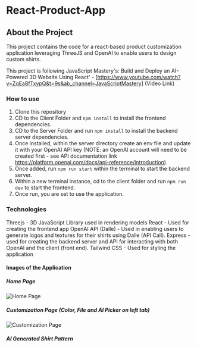 # React-Product-App

## About the Project
This project contains the code for a react-based product customization application leveraging ThreeJS and OpenAI to enable users to design custom shirts.

This project is following JavaScript Mastery's: Build and Deploy an AI-Powered 3D Website Using React' - [https://www.youtube.com/watch?v=ZqEa8fTxypQ&t=9s&ab_channel=JavaScriptMastery] (Video Link)

### How to use
1. Clone this repository
2. CD to the Client Folder and `npm install` to install the frontend dependencies.
3. CD to the Server Folder  and run `npm install` to install the backend server dependencies.
4. Once installed, within the server directory create an env file and update it with your OpenAI API key (NOTE: an OpenAI account will need to be created first - see API documentation link https://platform.openai.com/docs/api-reference/introduction).
5. Once added, run `npm run start` within the terminal to start the backend server.
6. Within a new terminal instance, cd to the client folder and run `npm run dev` to start the frontend.
7. Once run, you are set to use the application.

### Technologies
Threejs - 3D JavaScript Library used in rendering models
React - Used for creating the frontend app
OpenAI API (Dalle) - Used in enabling users to generate logos and textures for their shirts using Dalle (API Call).
Express - used for creating the backend server and API for interacting with both OpenAI and the client (front end).
Tailwind CSS - Used for styling the application

#### Images of the Application
##### Home Page
![Home Page](https://github.com/MichaelScovell/React-Product-App/assets/77600300/6946ebfd-82bf-4bab-94b8-30a161ffb105)

##### Customization Page (Color, File and AI Picker on left tab)
![Customization Page](https://github.com/MichaelScovell/React-Product-App/assets/77600300/41efaa73-b03d-4319-89aa-c57602e2e6ac)

##### AI Generated Shirt Pattern

